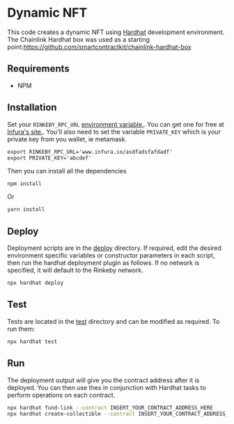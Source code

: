 # Dynamic NFT

This code creates a dynamic NFT using [Hardhat](https://hardhat.org/) development environment.
The Chainlink Hardhat box was used as a starting point:https://github.com/smartcontractkit/chainlink-hardhat-box

## Requirements

- NPM

## Installation

Set your `RINKEBY_RPC_URL` [environment variable.](https://www.twilio.com/blog/2017/01/how-to-set-environment-variables.html). You can get one for free at [Infura's site.](https://infura.io/). You'll also need to set the variable `PRIVATE_KEY` which is your private key from you wallet, ie metamask.

```
export RINKEBY_RPC_URL='www.infura.io/asdfadsfafdadf'
export PRIVATE_KEY='abcdef'
```

Then you can install all the dependencies

```bash
npm install
```

Or

```bash
yarn install
```

## Deploy

Deployment scripts are in the [deploy](https://github.com/ZakAyesh/DynamicNFT/tree/master/deploy) directory. If required, edit the desired environment specific variables or constructor parameters in each script, then run the hardhat deployment plugin as follows. If no network is specified, it will default to the Rinkeby network.

```bash
npx hardhat deploy
```

## Test

Tests are located in the [test](https://github.com/ZakAyesh/DynamicNFT/tree/master/test) directory and can be modified as required. To run them:

```bash
npx hardhat test
```

## Run

The deployment output will give you the contract address after it is deployed. You can then use thes in conjunction with Hardhat tasks to perform operations on each contract.

```bash
npx hardhat fund-link --contract INSERT_YOUR_CONTRACT_ADDRESS_HERE
npx hardhat create-collectible --contract INSERT_YOUR_CONTRACT_ADDRESS_HERE
```
